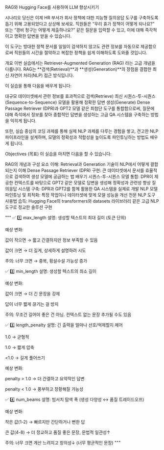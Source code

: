 RAG와 Hugging Face를 사용하여 LLM 향상시키기

시나리오
당신은 이제 HR 부서가 회사 정책에 대한 지능형 질의응답 도구를 구축하도록 돕기 위해 고용되었다고 상상해 보세요.
직원들은 “우리 휴가 정책이 어떻게 되나요?” 또는 “경비 청구는 어떻게 제출하나요?” 같은 질문을 입력할 수 있고, 이에 대해 즉각적이고 명확한 답변을 받을 수 있습니다.

이 도구는 방대한 정책 문서를 일일이 검색하지 않고도 관련 정보를 자동으로 제공함으로써 직원들의 시간을 절약하고 복잡한 정책을 쉽게 이해하도록 도와줄 것입니다.

개요
이번 실습에서는 Retriever-Augmented Generation (RAG) 라는 고급 개념을 다룹니다.
RAG는 **검색(Retrieval)**과 **생성(Generation)**의 장점을 결합한 최신 자연어 처리(NLP) 접근 방식입니다.

이 실습을 통해 다음을 배우게 됩니다:

대규모 데이터셋에서 관련 정보를 효과적으로 검색(Retrieve)
최신 시퀀스-투-시퀀스(Sequence-to-Sequence) 모델을 활용해 정확한 답변 생성(Generate)
Dense Passage Retriever (DPR)과 GPT2 모델 같은 최첨단 도구를 통합함으로써, 질문에 대해 즉석에서 정보를 찾아 종합적인 답변을 생성하는 고급 QA 시스템을 구축하는 방법을 익히게 됩니다.

또한, 실습 중심의 코딩 과제를 통해 실제 NLP 과제를 다루는 경험을 쌓고, 견고한 NLP 파이프라인을 설계하며, 모델의 정확성과 적합성을 높이도록 파인튜닝하는 방법도 배우게 됩니다.

Objectives (목표)
이 실습을 마치면 다음을 할 수 있습니다:

RAG의 개념과 구성 요소 이해: Retrieval과 Generation 기술이 NLP에서 어떻게 결합되는지 이해
Dense Passage Retriever (DPR) 구현: 큰 데이터셋에서 문서를 효율적으로 검색하여 생성 모델에 공급하는 법 배우기
시퀀스-투-시퀀스 모델 통합: DPR이 제공한 컨텍스트를 바탕으로 GPT2 같은 모델로 답변을 생성해 정확성과 관련성 향상
질의응답 시스템 구축: DPR과 GPT2를 함께 활용한 QA 시스템을 실제로 개발
NLP 모델 파인튜닝 및 최적화: 특정 작업이나 데이터셋에 맞게 모델 성능을 개선
전문 NLP 도구 사용법 습득: Hugging Face의 transformers와 datasets 라이브러리 같은 고급 NLP 도구로 정교한 솔루션 구현

"""
✅ 1️⃣ max_length
설명: 생성할 텍스트의 최대 길이 (토큰 단위)

예상 변화:

값이 작으면 → 짧고 간결하지만 정보 부족할 수 있음

값이 크면 → 더 길게, 상세하게 설명하려 시도

주의: 너무 크면 → 중복, 횡설수설 가능성 증가

✅ 2️⃣ min_length
설명: 생성할 텍스트의 최소 길이

예상 변화:

값이 크면 → 더 긴 문장을 강제

답이 너무 짧게 끊기는 걸 방지

주의: 무조건 길어야 좋은 건 아님. 컨텍스트 없는 문장 추가될 수도 있음

✅ 3️⃣ length_penalty
설명: 긴 출력을 얼마나 선호/억제할지 제어

1.0 → 균형적

1.0 → 짧게 압축

<1.0 → 길게 풀어쓰기

예상 변화:

penalty > 1.0 → 더 간결하고 요약적인 답변

penalty < 1.0 → 풍부하고 장황해질 가능성

✅ 4️⃣ num_beams
설명: 빔서치 탐색 폭 (생성 다양성 ↔ 품질 트레이드오프)

예상 변화:

작은 값(1-2) → 빠르지만 간단하거나 뻔한 답

큰 값(4-8) → 더 정교하고 품질 좋은 문장, 문법적 일관성↑

주의: 너무 크면 계산 느려지고 창의성↓ (너무 평균적인 문장)
"""